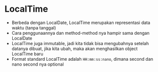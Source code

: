 # LocalTime

- Berbeda dengan LocalDate, LocalTime merupakan representasi data waktu (tanpa tanggal)
- Cara penggunaannya dan method-method nya hampir sama dengan LocalDate
- LocalTime juga immutable, jadi kita tidak bisa mengubahnya setelah datanya dibuat, jika kita ubah, maka akan menghasilkan object LocalTime baru
- Format standard LocalTime adalah `HH:mm:ss:nano`, dimana second dan nano second nya optional